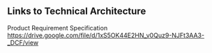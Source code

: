## Links to Technical Architecture

Product Requirement Specification
https://drive.google.com/file/d/1xS5OK44E2HN_v0Quz9-NJFt3AA3-_DCF/view
